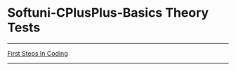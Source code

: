 # Softuni-CPlusPlus-Basics Theory Tests

---

[First Steps In Coding](https://forms.gle/7iSPZAniAU3t1wMF9)

---

